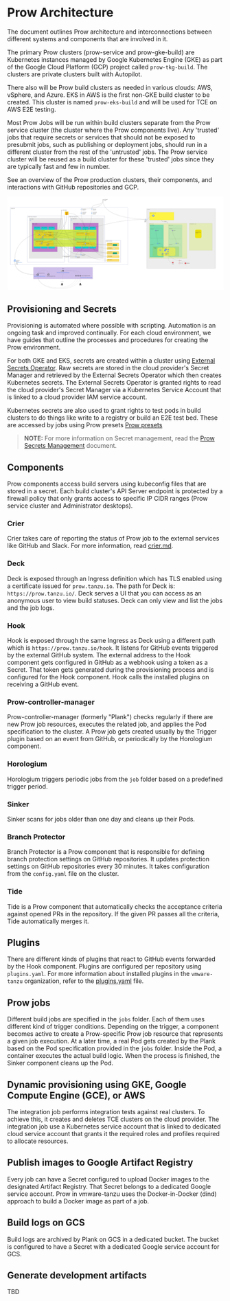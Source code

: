 # Prow Architecture

The document outlines Prow architecture and interconnections between different systems and components that are involved in it.

The primary Prow clusters (prow-service and prow-gke-build) are Kubernetes instances managed by Google Kubernetes Engine (GKE) as part of the Google Cloud Platform (GCP) project called `prow-tkg-build`.  The clusters are private clusters built with Autopilot.

There also will be Prow build clusters as needed in various clouds: AWS, vSphere, and Azure.  EKS in AWS is the first non-GKE build cluster to be created.  This cluster is named `prow-eks-build` and will be used for TCE on AWS E2E testing.

Most Prow Jobs will be run within build clusters separate from the Prow service cluster (the cluster where the Prow components live). Any 'trusted' jobs that require secrets or services that should not be exposed to presubmit jobs, such as publishing or deployment jobs, should run in a different cluster from the rest of the 'untrusted' jobs. The Prow service cluster will be reused as a build cluster for these 'trusted' jobs since they are typically fast and few in number.

See an overview of the Prow production clusters, their components, and interactions with GitHub repositories and GCP.

![Prow architecture overview](./assets/prow-design.jpg)

## Provisioning and Secrets
Provisioning is automated where possible with scripting.  Automation is an ongoing task and improved continually.  For each cloud environment, we have guides that outline the processes and procedures for creating the Prow environment.

For both GKE and EKS, secrets are created within a cluster using [External Secrets Operator](https://external-secrets.io/).  Raw secrets are stored in the cloud provider's Secret Manager and retrieved by the External Secrets Operator which then creates Kubernetes secrets.  The External Secrets Operator is granted rights to read the cloud provider's Secret Manager via a Kubernetes Service Account that is linked to a cloud provider IAM service account.

Kubernetes secrets are also used to grant rights to test pods in build clusters to do things like write to a registry or build an E2E test bed.  These are accessed by jobs using Prow presets [Prow presets](./presets.md)

> **NOTE:** For more information on Secret management, read the [Prow Secrets Management](./prow-secrets-management.md) document.

## Components
Prow components access build servers using kubeconfig files that are stored in a secret.  Each build cluster's API Server endpoint is protected by a firewall policy that only grants access to specific IP CIDR ranges (Prow service cluster and Administrator desktops).

### Crier
Crier takes care of reporting the status of Prow job to the external services like GitHub and Slack. For more information, read [crier.md](./crier.md).

### Deck
Deck is exposed through an Ingress definition which has TLS enabled using a certificate issued for `prow.tanzu.io`.  The path for Deck is: `https://prow.tanzu.io/`. Deck serves a UI that you can access as an anonymous user to view build statuses. Deck can only view and list the jobs and the job logs.

### Hook
Hook is exposed through the same Ingress as Deck using a different path which is `https://prow.tanzu.io/hook`. It listens for GitHub events triggered by the external GitHub system. The external address to the Hook component gets configured in GitHub as a webhook using a token as a Secret. That token gets generated during the provisioning process and is configured for the Hook component. Hook calls the installed plugins on receiving a GitHub event.

### Prow-controller-manager
Prow-controller-manager (formerly "Plank") checks regularly if there are new Prow job resources, executes the related job, and applies the Pod specification to the cluster. A Prow job gets created usually by the Trigger plugin based on an event from GitHub, or periodically by the Horologium component.

### Horologium
Horologium triggers periodic jobs from the `job` folder based on a predefined trigger period.

### Sinker
Sinker scans for jobs older than one day and cleans up their Pods.

### Branch Protector
Branch Protector is a Prow component that is responsible for defining branch protection settings on GitHub repositories. It updates protection settings on GitHub repositories every 30 minutes. It takes configuration from the `config.yaml` file on the cluster.

### Tide
Tide is a Prow component that automatically checks the acceptance criteria against opened PRs in the repository. If the given PR passes all the criteria, Tide automatically merges it.

## Plugins
There are different kinds of plugins that react to GitHub events forwarded by the Hook component. Plugins are configured per repository using `plugins.yaml`.
For more information about installed plugins in the `vmware-tanzu` organization, refer to the [plugins.yaml](../../prow/plugins.yaml) file.

## Prow jobs
Different build jobs are specified in the `jobs` folder. Each of them uses different kind of trigger conditions. Depending on the trigger, a component becomes active to create a Prow-specific Prow job resource that represents a given job execution. At a later time, a real Pod gets created by the Plank based on the Pod specification provided in the `jobs` folder. Inside the Pod, a container executes the actual build logic. When the process is finished, the Sinker component cleans up the Pod.

## Dynamic provisioning using GKE, Google Compute Engine (GCE), or AWS
The integration job performs integration tests against real clusters. To achieve this, it creates and deletes TCE clusters on the cloud provider. The integration job use a Kubernetes service account that is linked to dedicated cloud service account that grants it the required roles and profiles required to allocate resources.

## Publish images to Google Artifact Registry
Every job can have a Secret configured to upload Docker images to the designated Artifact Registry. That Secret belongs to a dedicated Google service account.
Prow in vmware-tanzu uses the Docker-in-Docker (dind) approach to build a Docker image as part of a job.

## Build logs on GCS
Build logs are archived by Plank on GCS in a dedicated bucket. The bucket is configured to have a Secret with a dedicated Google service account for GCS.

## Generate development artifacts
TBD
